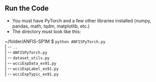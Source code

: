 ## Run the Code
- You must have PyTorch and a few other libraries installed (numpy, pandas, math, tqdm, matplotlib, etc.)
- The directory must look like this:

~/folder/ANFIS-SP1M  $ `python ANFISPyTorch.py`  
| -- `..`  
| -- `ANFISPyTorch.py`  
| -- `dataset_utils.py`  
| -- `wcciExpData_ex91.py`  
| -- `wcciExpLabel_ex91.py`  
| -- `wcciExpTypic_ex91.py`  
